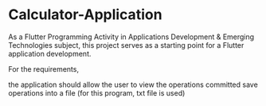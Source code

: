# Calculator-Application
As a Flutter Programming Activity in Applications Development & Emerging Technologies subject, this project serves as a starting point for a Flutter application development.

For the requirements,

the application should allow the user to view the operations committed
save operations into a file (for this program, txt file is used)
